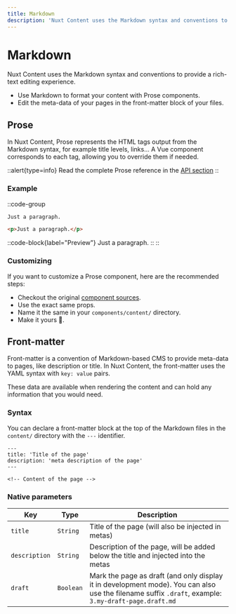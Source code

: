 ```yaml
---
title: Markdown
description: 'Nuxt Content uses the Markdown syntax and conventions to provide a rich-text editing experience.'
---
```


# Markdown

Nuxt Content uses the Markdown syntax and conventions to provide a rich-text editing experience.

- Use Markdown to format your content with Prose components.
- Edit the meta-data of your pages in the front-matter block of your files.

## Prose

In Nuxt Content, Prose represents the HTML tags output from the Markdown syntax, for example title levels, links... A Vue component corresponds to each tag, allowing you to override them if needed.

::alert{type=info}
Read the complete Prose reference in the [API section](/api/prose)
::

### Example

::code-group

  ```markdown [Markdown]
  Just a paragraph.
  ```

  ```html [Output]
  <p>Just a paragraph.</p>
  ```

  ::code-block{label="Preview"}
  Just a paragraph.
  ::
::

### Customizing

If you want to customize a Prose component, here are the recommended steps:

- Checkout the original [component sources](https://github.com/nuxt/content/tree/main/src/runtime/components/Prose).
- Use the exact same props.
- Name it the same in your `components/content/` directory.
- Make it yours 🚀.

## Front-matter

Front-matter is a convention of Markdown-based CMS to provide meta-data to pages, like description or title. In Nuxt Content, the front-matter uses the YAML syntax with `key: value` pairs.

These data are available when rendering the content and can hold any information that you would need.

### Syntax

You can declare a front-matter block at the top of the Markdown files in the `content/` directory with the `---` identifier.

```md[content/index.md]
---
title: 'Title of the page'
description: 'meta description of the page'
---

<!-- Content of the page -->
```

### Native parameters

| Key | Type | Description |
|---------|--------| -----|
| `title` | `String` | Title of the page (will also be injected in metas) |
| `description` | `String` | Description of the page, will be added below the title and injected into the metas |
| `draft` | `Boolean` | Mark the page as draft (and only display it in development mode). You can also use the filename suffix `.draft`, example: `3.my-draft-page.draft.md` |

